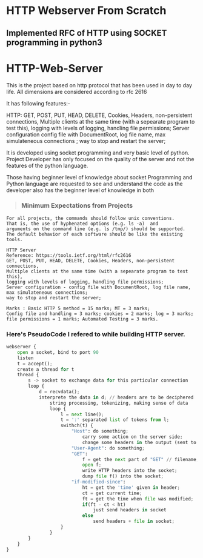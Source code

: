 # HTTP Webserver From Scratch
## Implemented RFC of HTTP using SOCKET programming in python3

# HTTP-Web-Server
This is the project based on http protocol that has been used in day to day life. All dimensions are considered according to rfc 2616

It has following features:-

HTTP: GET, POST, PUT, HEAD, DELETE, Cookies, Headers, non-persistent connections, Multiple clients at the same time
(with a sepearate program to test this), logging with levels of logging, handling file permissions;  Server configuration 
config file with DocumentRoot, log file name, max simulateneous connections ; way to stop and restart the server;

It is developed using socket programming and very basic level of python.
Project Developer has only focused on the quality of the server and not the features of the python language. 

Those having beginner level of knowledge about socket Programming and Python language are requested to see and understand
the code as the developer also has the beginner level of knowledge in both

> ### Minimum  Expectations from Projects
	For all projects, the commands should follow unix conventions. 
	That is, the use of hyphenated options (e.g. ls -a)  and 
	arguments on the command line (e.g. ls /tmp/) should be supported. 
	The default behavior of each software should be like the existing tools.
	
	HTTP Server
	Reference: https://tools.ietf.org/html/rfc2616
	GET, POST, PUT, HEAD, DELETE, Cookies, Headers, non-persistent connections, 
	Multiple clients at the same time (with a sepearate program to test this), 
	logging with levels of logging, handling file permissions;  
	Server configuration - config file with DocumentRoot, log file name, max simulateneous connections; 
	way to stop and restart the server;
	
	Marks : Basic HTTP 5 method = 15 marks; MT = 3 marks; 
	Config file and handling = 3 marks; cookies = 2 marks; log = 3 marks;  
	file permissions = 1 marks; Automated Testing = 3 marks.

### Here's PseudoCode I refered to while building HTTP server. 
```python
webserver {
	open a socket, bind to port 90
	listen
	t = accept();
	create a thread for t
	thread {
		s -> socket to exchange data for this particular connection
		loop {
			d = recvdata();
			interprete the data in d; // headers are to be deciphered
				string processing, tokenizing, making sense of data
				loop {
					l = next line();
					t = ':' separated list of tokens from l;
					swithch(t) {
						"Host": do something;
							carry some action on the server side;
							change some headers in the output (sent to browser);
						"User-Agent": do something;
						"GET":
							f = get the next part of "GET" // filename;
							open f;
							write HTTP headers into the socket;
							dump file f() into the socket;
						"if-modified-since":
							ht = get the 'time' given in header;
							ct = get current time;
							ft = get the time when file was modified;
							if(ft - ct < ht)
								just send headers in socket
							else
								send headers + file in socket;	
					}
				}	
		}	
	}
}

```
